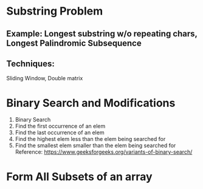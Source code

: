 # Substring Problem
## Example: Longest substring w/o repeating chars, Longest Palindromic Subsequence
## Techniques:
Sliding Window, Double matrix

# Binary Search and Modifications
1) Binary Search
2) Find the first occurrence of an elem
3) Find the last occurrence of an elem
4) Find the highest elem less than the elem being searched for
5) Find the smallest elem smaller than the elem being searched for
Reference: https://www.geeksforgeeks.org/variants-of-binary-search/

# Form All Subsets of an array
